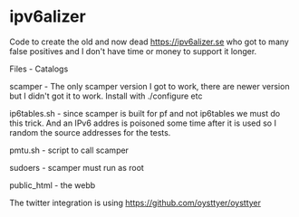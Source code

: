 # ipv6alizer
Code to create the old and now dead https://ipv6alizer.se who got to many false positives and I don't have time or money to support it longer.

Files - Catalogs

scamper - The only scamper version I got to work, there are newer version but I didn't got it to work. Install with ./configure etc

ip6tables.sh - since scamper is built for pf and not ip6tables we must do this trick. And an IPv6 addres is poisoned some time after it is used so I random the source addresses for the tests.

pmtu.sh - script to call scamper 

sudoers - scamper must run as root

public_html - the webb

The twitter integration is using https://github.com/oysttyer/oysttyer 
